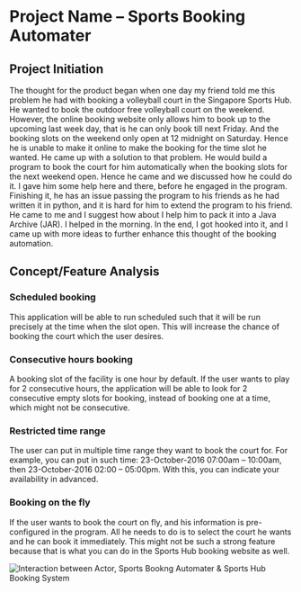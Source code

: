 # Project Name – Sports Booking Automater
## Project Initiation 
The thought for the product began when one day my friend told me this problem he had with booking a volleyball court in the Singapore Sports Hub. He wanted to book the outdoor free volleyball court on the weekend. However, the online booking website only allows him to book up to the upcoming last week day, that is he can only book till next Friday. And the booking slots on the weekend only open at 12 midnight on Saturday. Hence he is unable to make it online to make the booking for the time slot he wanted. He came up with a solution to that problem. He would build a program to book the court for him automatically when the booking slots for the next weekend open. Hence he came and we discussed how he could do it. 
I gave him some help here and there, before he engaged in the program. Finishing it, he has an issue passing the program to his friends as he had written it in python, and it is hard for him to extend the program to his friend. He came to me and I suggest how about I help him to pack it into a Java Archive (JAR). I helped in the morning. In the end, I got hooked into it, and I came up with more ideas to further enhance this thought of the booking automation. 
## Concept/Feature Analysis 
### Scheduled booking
This application will be able to run scheduled such that it will be run precisely at the time when the slot open. This will increase the chance of booking the court which the user desires. 
### Consecutive hours booking
A booking slot of the facility is one hour by default. If the user wants to play for 2 consecutive hours, the application will be able to look for 2 consecutive empty slots for booking, instead of booking one at a time, which might not be consecutive. 
### Restricted time range
The user can put in multiple time range they want to book the court for. For example, you can put in such time: 23-October-2016 07:00am – 10:00am, then 23-October-2016 02:00 – 05:00pm. With this, you can indicate your availability in advanced.
### Booking on the fly 
If the user wants to book the court on fly, and his information is pre-configured in the program. All he needs to do is to select the court he wants and he can book it immediately. This might not be such a strong feature because that is what you can do in the Sports Hub booking website as well.

![Interaction between Actor, Sports Bookng Automater & Sports Hub Booking System](https://postimg.org/image/7ew9csm07/)
